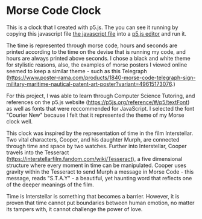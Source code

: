 # Morse Code Clock

This is a clock that I created with p5.js. The you can see it running by copying this javascript file [the javascript file](MORSE-CLOCK.js)  into a [p5.js editor](https://editor.p5js.org/alyssabee18/sketches/2bNOpMx_c) and run it.

The time is represented through morse code, hours and seconds are printed according to the time on the devise that is running my code, and hours are always printed above seconds. I chose a black and white theme for stylistic reasons, also, the examples of morse posters I viewed online seemed to keep a similar theme - such as this Telegraph (https://www.poster-rama.com/products/1840-morse-code-telegraph-sign-military-maritime-nautical-patent-art-poster?variant=49615173076.)


For this project, I was able to learn through Computer Science Tutoring, and references on the p5.js website (https://p5js.org/reference/#/p5/textFont) as well as fonts that were reccommended for JavaScript. I selected the font "Courier New" because I felt that it represented the theme of my Morse clock well. 


This clock was inspired by the representation of time in the film Interstellar.  Two vital characters, Cooper, and his daughter Murph, are connected through time and space by two watches.  Further into Interstellar, Cooper travels into the Tesseract (https://interstellarfilm.fandom.com/wiki/Tesseract), a five dimensional structure where every moment in time can be manipulated. Cooper uses gravity within the Tesseract to send Murph a message in Morse Code - this message, reads "S.T.A.Y" - a beautiful, yet haunting word that reflects one of the deeper meanings of the film.

Time is Interstellar is something that becomes a barrier.  However, it is proven that time cannot put boundaries between human emotion, no matter its tampers with, it cannot challenge the power of love. 
